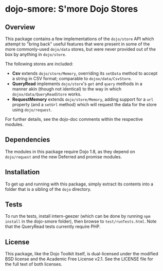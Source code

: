 # dojo-smore: S'more Dojo Stores

## Overview

This package contains a few implementations of the `dojo/store` API which
attempt to "bring back" useful features that were present in some of the more
commonly-used `dojo/data` stores, but were never provided out of the box by
anything in `dojo/store`.

The following stores are included:

* **Csv** extends `dojo/store/Memory`, overriding its `setData` method to
  accept a string in CSV format; comparable to `dojox/data/CsvStore`.
* **QueryRead** implements `dojo/store`'s `get` and `query` methods in a manner
  akin (though not identical) to the way in which `dojox/data/QueryReadStore`
  works.
* **RequestMemory** extends `dojo/store/Memory`, adding support for a `url`
  property (and a `setUrl` method) which will request the data for the store
  using `dojo/request`.

For further details, see the dojo-doc comments within the respective modules.

## Dependencies

The modules in this package require Dojo 1.8, as they depend on
`dojo/request` and the new Deferred and promise modules.

## Installation

To get up and running with this package, simply extract its contents into a
folder that is a sibling of the `dojo` directory.

## Tests

To run the tests, install intern-geezer (which can be done by running `npm install` in the dojo-smore folder),
then browse to `test/runTests.html`.  Note that the QueryRead tests currently require PHP.

## License

This package, like the Dojo Toolkit itself, is dual-licensed under the
modified BSD license and the Academic Free License v2.1.
See the LICENSE file for the full text of both licenses.
